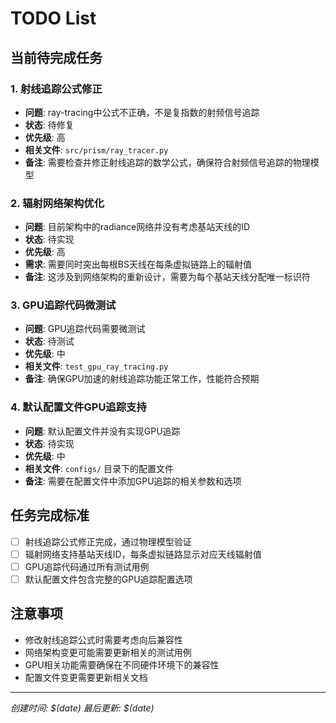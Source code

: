 # TODO List

## 当前待完成任务

### 1. 射线追踪公式修正
- **问题**: ray-tracing中公式不正确，不是复指数的射频信号追踪
- **状态**: 待修复
- **优先级**: 高
- **相关文件**: `src/prism/ray_tracer.py`
- **备注**: 需要检查并修正射线追踪的数学公式，确保符合射频信号追踪的物理模型

### 2. 辐射网络架构优化
- **问题**: 目前架构中的radiance网络并没有考虑基站天线的ID
- **状态**: 待实现
- **优先级**: 高
- **需求**: 需要同时突出每根BS天线在每条虚拟链路上的辐射值
- **备注**: 这涉及到网络架构的重新设计，需要为每个基站天线分配唯一标识符

### 3. GPU追踪代码微测试
- **问题**: GPU追踪代码需要微测试
- **状态**: 待测试
- **优先级**: 中
- **相关文件**: `test_gpu_ray_tracing.py`
- **备注**: 确保GPU加速的射线追踪功能正常工作，性能符合预期

### 4. 默认配置文件GPU追踪支持
- **问题**: 默认配置文件并没有实现GPU追踪
- **状态**: 待实现
- **优先级**: 中
- **相关文件**: `configs/` 目录下的配置文件
- **备注**: 需要在配置文件中添加GPU追踪的相关参数和选项

## 任务完成标准

- [ ] 射线追踪公式修正完成，通过物理模型验证
- [ ] 辐射网络支持基站天线ID，每条虚拟链路显示对应天线辐射值
- [ ] GPU追踪代码通过所有测试用例
- [ ] 默认配置文件包含完整的GPU追踪配置选项

## 注意事项

- 修改射线追踪公式时需要考虑向后兼容性
- 网络架构变更可能需要更新相关的测试用例
- GPU相关功能需要确保在不同硬件环境下的兼容性
- 配置文件变更需要更新相关文档

---
*创建时间: $(date)*
*最后更新: $(date)*
